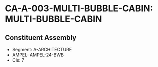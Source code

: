 # CA-A-003-MULTI-BUBBLE-CABIN: MULTI-BUBBLE-CABIN

## Constituent Assembly
- Segment: A-ARCHITECTURE
- AMPEL: AMPEL-24-BWB
- CIs: 7

